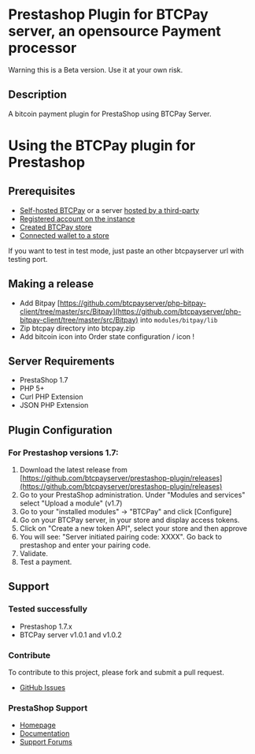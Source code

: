 # Prestashop Plugin for BTCPay server, an opensource Payment processor

Warning this is a Beta version. Use it at your own risk.

## Description

A bitcoin payment plugin for PrestaShop using BTCPay Server.

# Using the BTCPay plugin for Prestashop

## Prerequisites

* [Self-hosted BTCPay](Deployment.md) or a server [hosted by a third-party](ThirdPartyHosting.md)
* [Registered account on the instance](RegisterAccount.md)
* [Created BTCPay store](CreateStore.md)
* [Connected wallet to a store](WalletSetup.md)

If you want to test in test mode, just paste an other btcpayserver url with testing port.

## Making a release

* Add Bitpay [https://github.com/btcpayserver/php-bitpay-client/tree/master/src/Bitpay](https://github.com/btcpayserver/php-bitpay-client/tree/master/src/Bitpay) into `modules/bitpay/lib`
* Zip btcpay directory into btcpay.zip
* Add bitcoin icon into Order state configuration / icon !

## Server Requirements

* PrestaShop 1.7
* PHP 5+
* Curl PHP Extension
* JSON PHP Extension

## Plugin Configuration

### For Prestashop versions 1.7:

1. Download the latest release from [https://github.com/btcpayserver/prestashop-plugin/releases](https://github.com/btcpayserver/prestashop-plugin/releases)
2. Go to your PrestaShop administration. Under "Modules and services" select "Upload a module" (v1.7)
3. Go to your "installed modules" -> "BTCPay" and click [Configure]<br />
4. Go on your BTCPay server, in your store and display access tokens.
5. Click on "Create a new token API", select your store and then approve
6. You will see: "Server initiated pairing code: XXXX". Go back to prestashop and enter your pairing code.
7. Validate.
8. Test a payment.

## Support

### Tested successfully

* Prestashop 1.7.x
* BTCPay server v1.0.1 and v1.0.2

### Contribute

To contribute to this project, please fork and submit a pull request.

* [GitHub Issues](https://github.com/btcpayserver/prestashop-plugin/issues)

### PrestaShop Support

* [Homepage](http://www.prestashop.com)
* [Documentation](http://doc.prestashop.com/)
* [Support Forums](http://www.prestashop.com/forums/)
